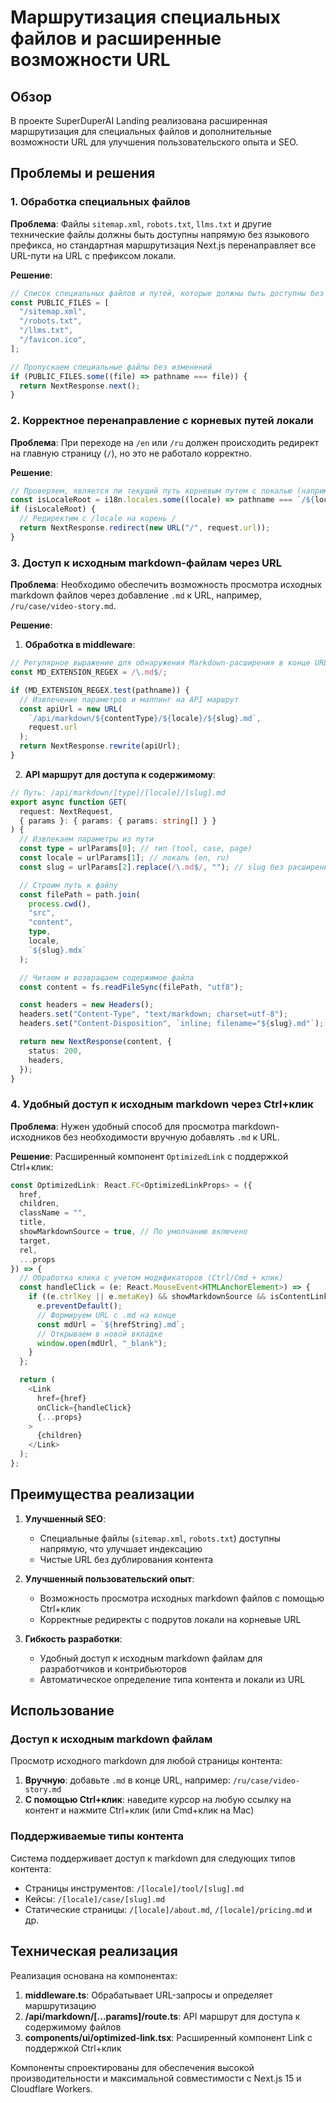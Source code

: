 # Маршрутизация специальных файлов и расширенные возможности URL

## Обзор

В проекте SuperDuperAI Landing реализована расширенная маршрутизация для специальных файлов и дополнительные возможности URL для улучшения пользовательского опыта и SEO.

## Проблемы и решения

### 1. Обработка специальных файлов

**Проблема**: Файлы `sitemap.xml`, `robots.txt`, `llms.txt` и другие технические файлы должны быть доступны напрямую без языкового префикса, но стандартная маршрутизация Next.js перенаправляет все URL-пути на URL с префиксом локали.

**Решение**:

```typescript
// Список специальных файлов и путей, которые должны быть доступны без локали
const PUBLIC_FILES = [
  "/sitemap.xml",
  "/robots.txt",
  "/llms.txt",
  "/favicon.ico",
];

// Пропускаем специальные файлы без изменений
if (PUBLIC_FILES.some((file) => pathname === file)) {
  return NextResponse.next();
}
```

### 2. Корректное перенаправление с корневых путей локали

**Проблема**: При переходе на `/en` или `/ru` должен происходить редирект на главную страницу (`/`), но это не работало корректно.

**Решение**:

```typescript
// Проверяем, является ли текущий путь корневым путем с локалью (например, /en, /ru)
const isLocaleRoot = i18n.locales.some((locale) => pathname === `/${locale}`);
if (isLocaleRoot) {
  // Редиректим с /locale на корень /
  return NextResponse.redirect(new URL("/", request.url));
}
```

### 3. Доступ к исходным markdown-файлам через URL

**Проблема**: Необходимо обеспечить возможность просмотра исходных markdown файлов через добавление `.md` к URL, например, `/ru/case/video-story.md`.

**Решение**:

1. **Обработка в middleware**:

```typescript
// Регулярное выражение для обнаружения Markdown-расширения в конце URL
const MD_EXTENSION_REGEX = /\.md$/;

if (MD_EXTENSION_REGEX.test(pathname)) {
  // Извлечение параметров и маппинг на API маршрут
  const apiUrl = new URL(
    `/api/markdown/${contentType}/${locale}/${slug}.md`,
    request.url
  );
  return NextResponse.rewrite(apiUrl);
}
```

2. **API маршрут для доступа к содержимому**:

```typescript
// Путь: /api/markdown/[type]/[locale]/[slug].md
export async function GET(
  request: NextRequest,
  { params }: { params: { params: string[] } }
) {
  // Извлекаем параметры из пути
  const type = urlParams[0]; // тип (tool, case, page)
  const locale = urlParams[1]; // локаль (en, ru)
  const slug = urlParams[2].replace(/\.md$/, ""); // slug без расширения .md

  // Строим путь к файлу
  const filePath = path.join(
    process.cwd(),
    "src",
    "content",
    type,
    locale,
    `${slug}.mdx`
  );

  // Читаем и возвращаем содержимое файла
  const content = fs.readFileSync(filePath, "utf8");

  const headers = new Headers();
  headers.set("Content-Type", "text/markdown; charset=utf-8");
  headers.set("Content-Disposition", `inline; filename="${slug}.md"`);

  return new NextResponse(content, {
    status: 200,
    headers,
  });
}
```

### 4. Удобный доступ к исходным markdown через Ctrl+клик

**Проблема**: Нужен удобный способ для просмотра markdown-исходников без необходимости вручную добавлять `.md` к URL.

**Решение**: Расширенный компонент `OptimizedLink` с поддержкой Ctrl+клик:

```typescript
const OptimizedLink: React.FC<OptimizedLinkProps> = ({
  href,
  children,
  className = "",
  title,
  showMarkdownSource = true, // По умолчанию включено
  target,
  rel,
  ...props
}) => {
  // Обработка клика с учетом модификаторов (Ctrl/Cmd + клик)
  const handleClick = (e: React.MouseEvent<HTMLAnchorElement>) => {
    if ((e.ctrlKey || e.metaKey) && showMarkdownSource && isContentLink) {
      e.preventDefault();
      // Формируем URL с .md на конце
      const mdUrl = `${hrefString}.md`;
      // Открываем в новой вкладке
      window.open(mdUrl, "_blank");
    }
  };

  return (
    <Link
      href={href}
      onClick={handleClick}
      {...props}
    >
      {children}
    </Link>
  );
};
```

## Преимущества реализации

1. **Улучшенный SEO**:

   - Специальные файлы (`sitemap.xml`, `robots.txt`) доступны напрямую, что улучшает индексацию
   - Чистые URL без дублирования контента

2. **Улучшенный пользовательский опыт**:

   - Возможность просмотра исходных markdown файлов с помощью Ctrl+клик
   - Корректные редиректы с подрутов локали на корневые URL

3. **Гибкость разработки**:
   - Удобный доступ к исходным markdown файлам для разработчиков и контрибьюторов
   - Автоматическое определение типа контента и локали из URL

## Использование

### Доступ к исходным markdown файлам

Просмотр исходного markdown для любой страницы контента:

1. **Вручную**: добавьте `.md` в конце URL, например: `/ru/case/video-story.md`
2. **С помощью Ctrl+клик**: наведите курсор на любую ссылку на контент и нажмите Ctrl+клик (или Cmd+клик на Mac)

### Поддерживаемые типы контента

Система поддерживает доступ к markdown для следующих типов контента:

- Страницы инструментов: `/[locale]/tool/[slug].md`
- Кейсы: `/[locale]/case/[slug].md`
- Статические страницы: `/[locale]/about.md`, `/[locale]/pricing.md` и др.

## Техническая реализация

Реализация основана на компонентах:

1. **middleware.ts**: Обрабатывает URL-запросы и определяет маршрутизацию
2. **/api/markdown/[...params]/route.ts**: API маршрут для доступа к содержимому файлов
3. **components/ui/optimized-link.tsx**: Расширенный компонент Link с поддержкой Ctrl+клик

Компоненты спроектированы для обеспечения высокой производительности и максимальной совместимости с Next.js 15 и Cloudflare Workers.
